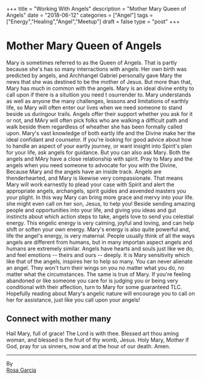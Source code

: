 +++
title = "Working With Angels"
description = "Mother Mary Queen of Angels"
date = "2018-06-12"
categories = ["Angel"]
tags = ["Energy","Healing","Angel","Meetup"]
draft = false
type = "post"
+++

# Mother Mary Queen of Angels

Mary is sometimes referred to as the Queen of Angels. That is partly because she's has so many interractions with angels: Her own birth was predicted by angels, and Archhangel Gabriel personally gave Mary the news that she was destined to be the mother of Jesus. But more than that, Mary has much in common with the angels. Mary is an ideal divine entity to call upon if there is a situition you need t osurrender to. Mary understands as well as anyone the many challenges, lessons and limitations of earthly life, so Mary will often enter our lives when we need someone to stand beside us duringour trails. Angels offer their support whether you ask for it or not, and MAry will often pick folks who are walking a difficult path and walk beside them regardless of wheather she has been formally called upon. Mary's vast knowledge of both eartly life and the Divine make her the ideal confidant and counselor. If you're looking for good advice about how to handle an aspect of your eartly journey, or want insight into Spirit's plan for your life, ask angels for guidance. But you can also ask Mary. Both the angels and MAry have a close relationship with spirit. Pray to Mary and the angels when you need someone to advocate for you with the Divine, Because Mary and the angels have an inside track. Angels are thenderhearted, and Mary is likewise very compassionate. That means Mary will work earnestly to plead your case with Spirit and alert the appropriate angels, archangels, spirit guides and asvended masters you your plight. In this way Mary can bring more grace and mervy into your life. she might even call on her son, Jesus, to help you! Beside sending amazing people and opportunities into your life, and giving you ideas and gut instincts about which action steps to take, angels love to send you celestial energy. This engelic energy is very calming, joyful and loving, and can help shift or soften your own energy. Mary's energy is also quite powerful and, life the angel's energy, is very maternal. People usually think of all the ways angels are different from humans, but in many importan aspect angels and humans are extremely similar. Angels have hearts and souls just like we do, and feel emotions -- theirs and ours -- deeply. It is Mary sensitivity which like that of the angels, inspires her to help so many. You can never alienate an angel. They won't turn their wings on you no matter what you do, no matter what the circumstances. The same is true of Mary. If you're feeling abandoned or like someone you care for is judging you or being very conditional with their affection, turn to Mary for some guaranteed TLC. Hopefully reading about Mary's angelic nature will encourage you to call on her for assistance, just like you call upon your angels!

## Connect with mother many

Hail Mary, full of grace! The Lord is with thee. Blessed art thou aming woman, and blessed is the fruit of thy womb, Jesus. Holy Mary, Mother if God, pray for us sinners, now and at the hour of our death. Amen.


---
By  
[Rosa Garcia](http://pseudophysical.com/contributor/rosa-garcia/)
